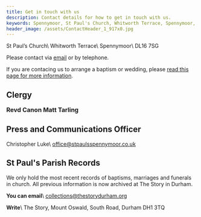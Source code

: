 ```yaml
---
title: Get in touch with us
description: Contact details for how to get in touch with us.
keywords: Spennymoor, St Paul's Church, Whitworth Terrace, Spennymoor, DL16 7SG, Contact us, find us, St Paul's Church Spennymoor, parish registers
header_image: /assets/ContactHeader_1_917x0.jpg
---
```

St Paul’s Church\\
Whitworth Terrace\\
Spennymoor\\
DL16 7SG

Please contact via [email](mailto:office@stpaulsspennymoor.co.uk) or by telephone.

If you are contacing us to arrange a baptism or wedding, please [read this page for more information](/baptisms-weddings/).

## Clergy




<p><strong><span style="font-size: medium;">Revd Canon Matt Tarling</span></strong></p>
      
## Press and Communications Officer

Christopher Luke\\
office@stpaulsspennymoor.co.uk

## St Paul's Parish Records

We only hold the most recent records of baptisms, marriages and funerals in church. All previous information is now archived at The Story in Durham.

**You can email**\\
<span class="editor_default">collections@thestorydurham.org</span>

**Write**\\
The Story, Mount Oswald, South Road, Durham DH1 3TQ
